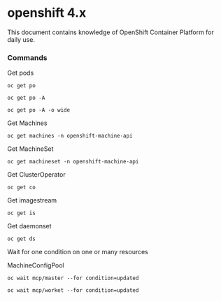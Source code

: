 # openshift 4.x

This document contains knowledge of OpenShift Container Platform for daily use.



### Commands

Get pods
```
oc get po

oc get po -A

oc get po -A -o wide
```

Get Machines
```
oc get machines -n openshift-machine-api
```

Get MachineSet
```
oc get machineset -n openshift-machine-api
```

Get ClusterOperator
```
oc get co
```

Get imagestream
```
oc get is
```

Get daemonset
```
oc get ds
```

Wait for one condition on one or many resources

MachineConfigPool
```
oc wait mcp/master --for condition=updated

oc wait mcp/worket --for condition=updated
```
